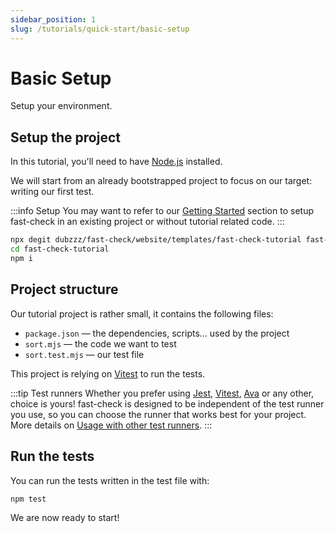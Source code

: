 ```yaml
---
sidebar_position: 1
slug: /tutorials/quick-start/basic-setup
---
```


# Basic Setup

Setup your environment.

## Setup the project

In this tutorial, you'll need to have [Node.js](https://nodejs.org/en/download/) installed.

We will start from an already bootstrapped project to focus on our target: writing our first test.

:::info Setup
You may want to refer to our [Getting Started](/link-missing) section to setup fast-check in an existing project or without tutorial related code.
:::

```bash npm2yarn
npx degit dubzzz/fast-check/website/templates/fast-check-tutorial fast-check-tutorial
cd fast-check-tutorial
npm i
```

## Project structure

Our tutorial project is rather small, it contains the following files:

- `package.json` — the dependencies, scripts… used by the project
- `sort.mjs` — the code we want to test
- `sort.test.mjs` — our test file

This project is relying on [Vitest](https://vitest.dev/) to run the tests.

:::tip Test runners
Whether you prefer using [Jest](https://jestjs.io/), [Vitest](https://vitest.dev/), [Ava](https://github.com/avajs/ava#readme) or any other, choice is yours! fast-check is designed to be independent of the test runner you use, so you can choose the runner that works best for your project. More details on [Usage with other test runners](/link-missing).
:::

## Run the tests

You can run the tests written in the test file with:

```bash npm2yarn
npm test
```

We are now ready to start!
